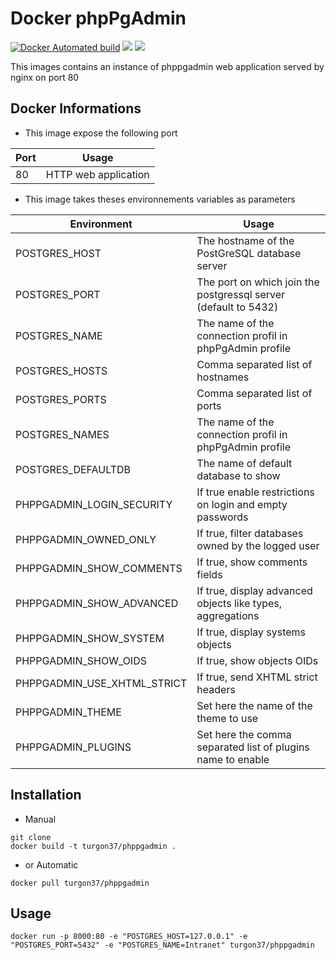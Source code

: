 # Docker phpPgAdmin

[![Docker Automated build](https://img.shields.io/badge/docker%20build-automated-blue.svg)](https://hub.docker.com/r/turgon37/phppgadmin/)
[![](https://images.microbadger.com/badges/image/turgon37/phppgadmin.svg)](https://microbadger.com/images/turgon37/phppgadmin "Get your own image badge on microbadger.com")
[![](https://images.microbadger.com/badges/version/turgon37/phppgadmin.svg)](https://microbadger.com/images/turgon37/phppgadmin "Get your own version badge on microbadger.com")

This images contains an instance of phppgadmin web application served by nginx on port 80

## Docker Informations

* This image expose the following port

| Port           | Usage                |
| -------------- | -------------------- |
| 80             | HTTP web application |

 * This image takes theses environnements variables as parameters

| Environment                | Usage                                                          |
| -------------------------- | ---------------------------------------------------------------|
| POSTGRES_HOST              | The hostname of the PostGreSQL database server                 |
| POSTGRES_PORT              | The port on which join the postgressql server (default to 5432)|
| POSTGRES_NAME              | The name of the connection profil in phpPgAdmin profile        |
| POSTGRES_HOSTS             | Comma separated list of hostnames                              |
| POSTGRES_PORTS             | Comma separated list of ports                                  |
| POSTGRES_NAMES             | The name of the connection profil in phpPgAdmin profile        |
| POSTGRES_DEFAULTDB         | The name of default database to show                           |
| PHPPGADMIN_LOGIN_SECURITY  | If true enable restrictions on login and empty passwords       |
| PHPPGADMIN_OWNED_ONLY      | If true, filter databases owned by the logged user             |
| PHPPGADMIN_SHOW_COMMENTS   | If true, show comments fields                                  |
| PHPPGADMIN_SHOW_ADVANCED   | If true, display advanced objects like types, aggregations     |
| PHPPGADMIN_SHOW_SYSTEM     | If true, display systems objects                               |
| PHPPGADMIN_SHOW_OIDS       | If true, show objects OIDs                                     |
| PHPPGADMIN_USE_XHTML_STRICT| If true, send XHTML strict headers                             |
| PHPPGADMIN_THEME           | Set here the name of the theme to use                          |
| PHPPGADMIN_PLUGINS         | Set here the comma separated list of plugins name to enable    |


## Installation

* Manual

```
git clone
docker build -t turgon37/phppgadmin .
```

* or Automatic

```
docker pull turgon37/phppgadmin
```


## Usage

```
docker run -p 8000:80 -e "POSTGRES_HOST=127.0.0.1" -e "POSTGRES_PORT=5432" -e "POSTGRES_NAME=Intranet" turgon37/phppgadmin
```
